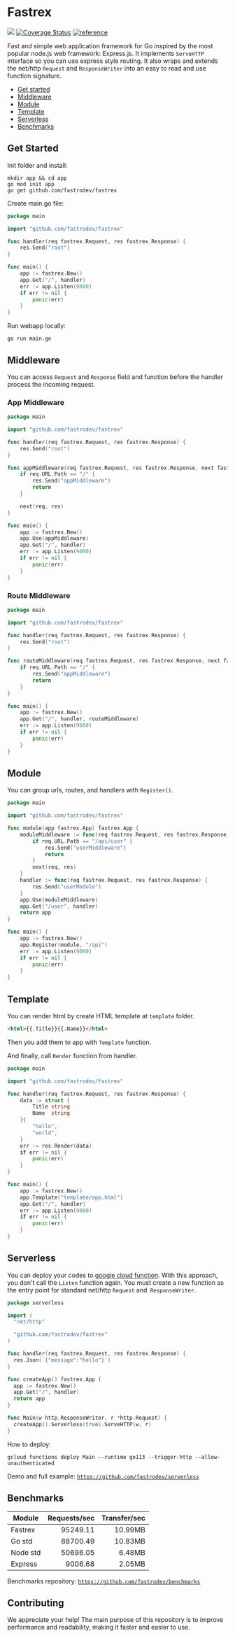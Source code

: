 # Fastrex
[![][build]](https://github.com/fastrodev/fastrex/actions/workflows/build.yml) [![Coverage Status][cov]](https://coveralls.io/github/fastrodev/fastrex?branch=main) [![][reference]](https://pkg.go.dev/github.com/fastrodev/fastrex?tab=doc)

Fast and simple web application framework for Go inspired by the most popular node.js web framework: Express.js. It implements `ServeHTTP` interface so you can use express style routing. It also wraps and extends the net/http `Request` and `ResponseWriter` into an easy to read and use function signature. 

* [Get started](#get-started)
* [Middleware](#middleware)
* [Module](#module)
* [Template](#template)
* [Serverless](#serverless)
* [Benchmarks](#benchmarks)

## Get Started
Init folder and install:
```
mkdir app && cd app
go mod init app
go get github.com/fastrodev/fastrex
```
Create main.go file:
```go
package main

import "github.com/fastrodev/fastrex"

func handler(req fastrex.Request, res fastrex.Response) {
	res.Send("root")
}

func main() {
	app := fastrex.New()
	app.Get("/", handler)
	err := app.Listen(9000)
	if err != nil {
		panic(err)
	}
}


```

Run webapp locally:
```
go run main.go
```

## Middleware
You can access `Request` and `Response` field and function before the handler process the incoming request.
### App Middleware
```go
package main

import "github.com/fastrodev/fastrex"

func handler(req fastrex.Request, res fastrex.Response) {
	res.Send("root")
}

func appMiddleware(req fastrex.Request, res fastrex.Response, next fastrex.Next) {
	if req.URL.Path == "/" {
		res.Send("appMiddleware")
		return
	}

	next(req, res)
}

func main() {
	app := fastrex.New()
	app.Use(appMiddleware)
	app.Get("/", handler)
	err := app.Listen(9000)
	if err != nil {
		panic(err)
	}
}

```

### Route Middleware

```go
package main

import "github.com/fastrodev/fastrex"

func handler(req fastrex.Request, res fastrex.Response) {
	res.Send("root")
}

func routeMiddleware(req fastrex.Request, res fastrex.Response, next fastrex.Next) {
	if req.URL.Path == "/" {
		res.Send("appMiddleware")
		return
	}
}

func main() {
	app := fastrex.New()
	app.Get("/", handler, routeMiddleware)
	err := app.Listen(9000)
	if err != nil {
		panic(err)
	}
}

```

## Module
You can group urls, routes, and handlers with `Register()`.
```go
package main

import "github.com/fastrodev/fastrex"

func module(app fastrex.App) fastrex.App {
	moduleMiddleware := func(req fastrex.Request, res fastrex.Response, next fastrex.Next) {
		if req.URL.Path == "/api/user" {
			res.Send("userMiddleware")
			return
		}
		next(req, res)
	}
	handler := func(req fastrex.Request, res fastrex.Response) {
		res.Send("userModule")
	}
	app.Use(moduleMiddleware)
	app.Get("/user", handler)
	return app
}

func main() {
	app := fastrex.New()
	app.Register(module, "/api")
	err := app.Listen(9000)
	if err != nil {
		panic(err)
	}
}

```
## Template
You can render html by create HTML template at `template` folder.
```html
<html>{{.Title}}{{.Name}}</html>
```
Then you add them to app with `Template` function. 

And finally, call `Render` function from handler.
```go
package main

import "github.com/fastrodev/fastrex"

func handler(req fastrex.Request, res fastrex.Response) {
	data := struct {
		Title string
		Name  string
	}{
		"hallo",
		"world",
	}
	err := res.Render(data)
	if err != nil {
		panic(err)
	}
}

func main() {
	app := fastrex.New()
	app.Template("template/app.html")
	app.Get("/", handler)
	err := app.Listen(9000)
	if err != nil {
		panic(err)
	}
}

```
## Serverless

You can deploy your codes to [google cloud function](https://cloud.google.com/functions). With this approach, you don't call the `Listen` function again. You must create a new function as the entry point for standard net/http `Request` and` ResponseWriter`.

```go
package serverless

import (
  "net/http"

  "github.com/fastrodev/fastrex"
)

func handler(req fastrex.Request, res fastrex.Response) {
  res.Json(`{"message":"hello"}`)
}

func createApp() fastrex.App {
  app := fastrex.New()
  app.Get("/", handler)
  return app
}

func Main(w http.ResponseWriter, r *http.Request) {
  createApp().Serverless(true).ServeHTTP(w, r)
}

```
How to deploy:
```
gcloud functions deploy Main --runtime go113 --trigger-http --allow-unauthenticated
```
Demo and full example: [`https://github.com/fastrodev/serverless`](https://github.com/fastrodev/serverless)

## Benchmarks
|Module|Requests/sec|Transfer/sec|
|--|--:|--:|
|Fastrex|95249.11|10.99MB|
|Go std|88700.49|10.83MB|
|Node std|50696.05|6.48MB|
|Express|9006.68|2.05MB|

Benchmarks repository: [`https://github.com/fastrodev/benchmarks`](https://github.com/fastrodev/benchmarks)

## Contributing
We appreciate your help! The main purpose of this repository is to improve performance and readability, making it faster and easier to use.

[build]: https://github.com/fastrodev/fastrex/actions/workflows/build.yml/badge.svg
[reference]: https://img.shields.io/badge/go.dev-reference-007d9c?logo=go&logoColor=white "reference"
[cov]: https://coveralls.io/repos/github/fastrodev/fastrex/badge.svg?branch=main

